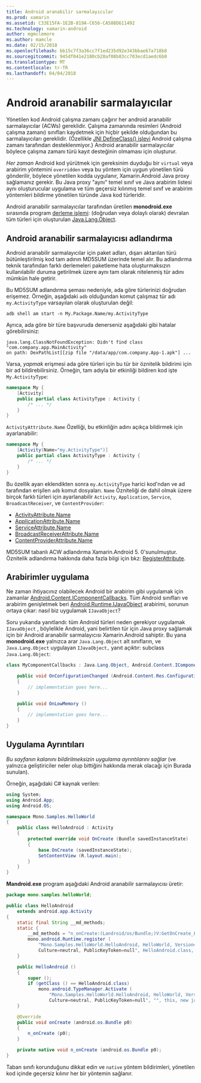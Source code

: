 ```yaml
---
title: Android aranabilir sarmalayıcılar
ms.prod: xamarin
ms.assetid: C33E15FA-1E2B-819A-C656-CA588D611492
ms.technology: xamarin-android
author: mgmclemore
ms.author: mamcle
ms.date: 02/15/2018
ms.openlocfilehash: bb15c7f3a36cc7f1ed235d92e343bbae67a718b8
ms.sourcegitcommit: 945df041e2180cb20af08b83cc703ecd1aedc6b0
ms.translationtype: MT
ms.contentlocale: tr-TR
ms.lasthandoff: 04/04/2018
---
```

# <a name="android-callable-wrappers"></a>Android aranabilir sarmalayıcılar

Yönetilen kod Android çalışma zamanı çağırır her android aranabilir sarmalayıcılar (ACWs) gereklidir. Çalışma zamanında resimleri (Android çalışma zamanı) sınıfları kaydetmek için hiçbir şekilde olduğundan bu sarmalayıcıları gereklidir. (Özellikle [JNI DefineClass() işlevi](http://docs.oracle.com/javase/1.5.0/docs/guide/jni/spec/functions.html#wp15986) Android çalışma zamanı tarafından desteklenmiyor.} Android aranabilir sarmalayıcılar böylece çalışma zamanı türü kayıt desteğinin olmaması için oluşturur. 

*Her zaman* Android kod yürütmek için gereksinim duyduğu bir `virtual` veya arabirim yöntemini `overridden` veya bu yöntem için uygun yönetilen türü gönderilir, böylece yönetilen kodda uygulanır, Xamarin.Android Java proxy sağlamanız gerekir. Bu Java proxy "aynı" temel sınıf ve Java arabirim listesi aynı oluşturucular uygulama ve tüm geçersiz kılınmış temel sınıf ve arabirim yöntemleri bildirme yönetilen türünde Java kod türleridir. 

Android aranabilir sarmalayıcılar tarafından üretilen **monodroid.exe** sırasında program [derleme işlemi](~/android/deploy-test/building-apps/build-process.md): (doğrudan veya dolaylı olarak) devralan tüm türleri için oluşturulan [ Java.Lang.Object](https://developer.xamarin.com/api/type/Java.Lang.Object/). 



## <a name="android-callable-wrapper-naming"></a>Android aranabilir sarmalayıcısı adlandırma

Android aranabilir sarmalayıcılar için paket adları, dışarı aktarılan türü bütünleştirilmiş kod tam adının MD5SUM üzerinde temel alır. Bu adlandırma teknik tarafından farklı derlemeleri paketleme hata oluşturmaksızın kullanılabilir duruma getirilmek üzere aynı tam olarak nitelenmiş tür adını mümkün hale getirir. 

Bu MD5SUM adlandırma şeması nedeniyle, ada göre türlerinizi doğrudan erişemez. Örneğin, aşağıdaki `adb` olduğundan komut çalışmaz tür adı `my.ActivityType` varsayılan olarak oluşturulan değil: 

```shell
adb shell am start -n My.Package.Name/my.ActivityType
```

Ayrıca, ada göre bir türe başvuruda denerseniz aşağıdaki gibi hatalar görebilirsiniz:

```shell
java.lang.ClassNotFoundException: Didn't find class "com.company.app.MainActivity"
on path: DexPathList[[zip file "/data/app/com.company.App-1.apk"] ...
```

Varsa, *yapmak* erişmesi ada göre türleri için bu tür bir öznitelik bildirimi için bir ad bildirebilirsiniz. Örneğin, tam adıyla bir etkinliği bildiren kod işte `My.ActivityType`:

```csharp
namespace My {
    [Activity]
    public partial class ActivityType : Activity {
        /* ... */
    }
}
```

`ActivityAttribute.Name` Özelliği, bu etkinliğin adını açıkça bildirmek için ayarlanabilir: 

```csharp
namespace My {
    [Activity(Name="my.ActivityType")]
    public partial class ActivityType : Activity {
        /* ... */
    }
}
```

Bu özellik ayarı eklendikten sonra `my.ActivityType` harici kod'ndan ve ad tarafından erişilen `adb` komut dosyaları. `Name` Özniteliği de dahil olmak üzere birçok farklı türleri için ayarlanabilir `Activity`, `Application`, `Service`, `BroadcastReceiver`, ve `ContentProvider`: 

-   [ActivityAttribute.Name](https://developer.xamarin.com/api/property/Android.App.ActivityAttribute.Name/)
-   [ApplicationAttribute.Name](https://developer.xamarin.com/api/property/Android.App.ApplicationAttribute.Name/)
-   [ServiceAttribute.Name](https://developer.xamarin.com/api/property/Android.App.ServiceAttribute.Name/)
-   [BroadcastReceiverAttribute.Name](https://developer.xamarin.com/api/property/Android.Content.BroadcastReceiverAttribute.Name/)
-   [ContentProviderAttribute.Name](https://developer.xamarin.com/api/property/Android.Content.ContentProviderAttribute.Name/)

MD5SUM tabanlı ACW adlandırma Xamarin.Android 5. 0'sunulmuştur. Öznitelik adlandırma hakkında daha fazla bilgi için bkz: [RegisterAttribute](https://developer.xamarin.com/api/type/Android.Runtime.RegisterAttribute/). 



## <a name="implementing-interfaces"></a>Arabirimler uygulama

Ne zaman ihtiyacınız olabilecek Android bir arabirim gibi uygulamak için zamanlar [Android.Content.IComponentCallbacks](https://developer.xamarin.com/api/type/Android.Content.IComponentCallbacks/). Tüm Android sınıfları ve arabirim genişletmek beri [Android.Runtime.IJavaObject](https://developer.xamarin.com/api/type/Android.Runtime.IJavaObject/) arabirimi, sorunun ortaya çıkar: nasıl biz uygulamak `IJavaObject`? 

Soru yukarıda yanıtlandı: tüm Android türleri neden gerekiyor uygulamak `IJavaObject` , böylelikle Android, yani belirtilen tür için Java proxy sağlamak için bir Android aranabilir sarmalayıcısı Xamarin.Android sahiptir. Bu yana **monodroid.exe** yalnızca arar `Java.Lang.Object` alt sınıfların, ve `Java.Lang.Object` uygulayan `IJavaObject,` yanıt açıktır: subclass `Java.Lang.Object`: 

```csharp
class MyComponentCallbacks : Java.Lang.Object, Android.Content.IComponentCallbacks {

    public void OnConfigurationChanged (Android.Content.Res.Configuration newConfig)
    {
        // implementation goes here...
    } 

    public void OnLowMemory ()
    {
        // implementation goes here...
    }
}
```


## <a name="implementation-details"></a>Uygulama Ayrıntıları

*Bu sayfanın kalanını bildirilmeksizin uygulama ayrıntılarını sağlar* (ve yalnızca geliştiriciler neler olup bittiğini hakkında merak olacağı için Burada sunulan). 

Örneğin, aşağıdaki C# kaynak verilen:

```csharp
using System;
using Android.App;
using Android.OS;

namespace Mono.Samples.HelloWorld
{
    public class HelloAndroid : Activity
    {
        protected override void OnCreate (Bundle savedInstanceState)
        {
            base.OnCreate (savedInstanceState);
            SetContentView (R.layout.main);
        }
    }
}
```

**Mandroid.exe** program aşağıdaki Android aranabilir sarmalayıcısı üretir: 

```java
package mono.samples.helloWorld;

public class HelloAndroid
    extends android.app.Activity
{
    static final String __md_methods;
    static {
        __md_methods = "n_onCreate:(Landroid/os/Bundle;)V:GetOnCreate_Landroid_os_Bundle_Handler\n" + "";
        mono.android.Runtime.register (
            "Mono.Samples.HelloWorld.HelloAndroid, HelloWorld, Version=1.0.0.0, 
            Culture=neutral, PublicKeyToken=null", HelloAndroid.class, __md_methods);
    }

    public HelloAndroid ()
    {
        super ();
        if (getClass () == HelloAndroid.class)
            mono.android.TypeManager.Activate (
                "Mono.Samples.HelloWorld.HelloAndroid, HelloWorld, Version=1.0.0.0, 
                Culture=neutral, PublicKeyToken=null", "", this, new java.lang.Object[] {  });
    }

    @Override
    public void onCreate (android.os.Bundle p0)
    {
        n_onCreate (p0);
    }

    private native void n_onCreate (android.os.Bundle p0);
}
```

Taban sınıfı korunduğunu dikkat edin ve `native` yöntem bildirimleri, yönetilen kod içinde geçersiz kılınır her bir yöntemin sağlanır. 
